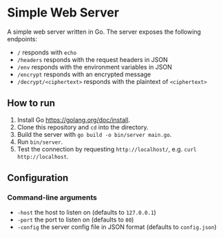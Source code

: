 # Simple Web Server

A simple web server written in Go. The server exposes the following endpoints:
- `/`                     responds with `echo`
- `/headers`              responds with the request headers in JSON
- `/env`                  responds with the environment variables in JSON
- `/encrypt`              responds with an encrypted message
- `/decrypt/<ciphertext>` responds with the plaintext of `<ciphertext>`

## How to run
1. Install Go https://golang.org/doc/install.
2. Clone this repository and `cd` into the directory.
3. Build the server with `go build -o bin/server main.go`.
4. Run `bin/server`.
5. Test the connection by requesting `http://localhost/`, e.g. `curl http://localhost`.

## Configuration

### Command-line arguments
- `-host`   the host to listen on (defaults to `127.0.0.1`)
- `-port`   the port to listen on (defaults to `80`)
- `-config` the server config file in JSON format (defaults to `config.json`)
